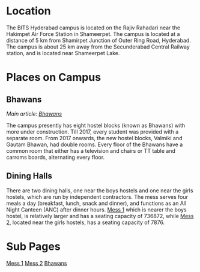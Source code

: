 <!-- TITLE: Campus -->
<!-- SUBTITLE: A tour of our campus-->

# Location
The BITS Hyderabad campus is located on the Rajiv Rahadari near the Hakimpet Air Force Station in Shameerpet. The campus is located at a distance of 5 km from Shamirpet Junction of Outer Ring Road, Hyderabad. The campus is about 25 km away from the Secunderabad Central Railway station, and is located near Shameerpet Lake.

# Places on Campus
## Bhawans
   *Main article: [Bhawans](/campus/bhawans)*
	 
The campus presently has eight hostel blocks (known as Bhawans) with more under construction. Till 2017, every student was provided with a separate room. From 2017 onwards, the new hostel blocks, Valmiki and Gautam Bhawan, had double rooms. Every floor of the Bhawans have a common room that either has a television and chairs or TT table and carroms boards, alternating every floor. 

## Dining Halls
There are two dining halls, one near the boys hostels and one near the girls hostels, which are run by independent contractors. The mess serves four meals a day (breakfast, lunch, snack and dinner), and functions as an All Night Canteen (ANC) after dinner hours.  [Mess 1](/campus/mess-1) which is nearer the boys hostel, is relatively larger and has a seating capacity of 736872, while [Mess 2](/campus/mess-2), located near the girls hostels, has a seating capacity of 7876.
# Sub Pages
[Mess 1](/campus/mess-1)
[Mess 2](/campus/mess-2)
[Bhawans](/campus/bhawans)